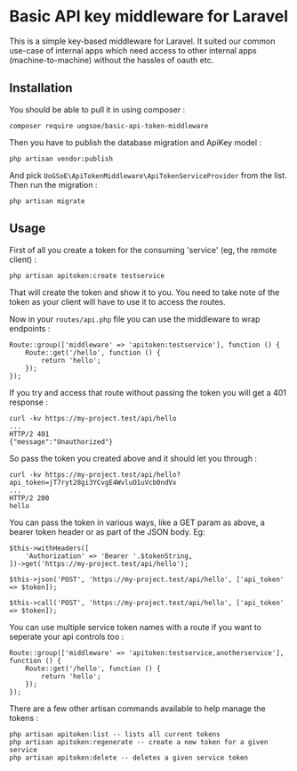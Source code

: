 # Basic API key middleware for Laravel

This is a simple key-based middleware for Laravel.  It suited our common use-case of internal apps which need access to other internal apps (machine-to-machine) without the hassles of oauth etc.

## Installation

You should be able to pull it in using composer :

```
composer require uogsoe/basic-api-token-middleware
```

Then you have to publish the database migration and ApiKey model :
```
php artisan vendor:publish
```
And pick `UoGSoE\ApiTokenMiddleware\ApiTokenServiceProvider` from the list.  Then run the migration :
```
php artisan migrate
```

## Usage

First of all you create a token for the consuming 'service' (eg, the remote client) :
```
php artisan apitoken:create testservice
```
That will create the token and show it to you.  You need to take note of the token as your client will have to use it to access the routes.

Now in your `routes/api.php` file you can use the middleware to wrap endpoints :
```
Route::group(['middleware' => 'apitoken:testservice'], function () {
    Route::get('/hello', function () {
        return 'hello';
    });
});
```

If you try and access that route without passing the token you will get a 401 response :
```
curl -kv https://my-project.test/api/hello
...
HTTP/2 401
{"message":"Unauthorized"}
```
So pass the token you created above and it should let you through :
```
curl -kv https://my-project.test/api/hello?api_token=jT7ryt28gi3YCvgE4WvluO1uVcb0ndVx
...
HTTP/2 200
hello
```

You can pass the token in various ways, like a GET param as above, a bearer token header or as part of the JSON body.  Eg:
```
$this->withHeaders([
    'Authorization' => 'Bearer '.$tokenString,
])->get('https://my-project.test/api/hello');

$this->json('POST', 'https://my-project.test/api/hello', ['api_token' => $token]);

$this->call('POST', 'https://my-project.test/api/hello', ['api_token' => $token]);
```

You can use multiple service token names with a route if you want to seperate your api controls too :
```
Route::group(['middleware' => 'apitoken:testservice,anotherservice'], function () {
    Route::get('/hello', function () {
        return 'hello';
    });
});
```

There are a few other artisan commands available to help manage the tokens :
```
php artisan apitoken:list -- lists all current tokens
php artisan apitoken:regenerate -- create a new token for a given service
php artisan apitoken:delete -- deletes a given service token
```

